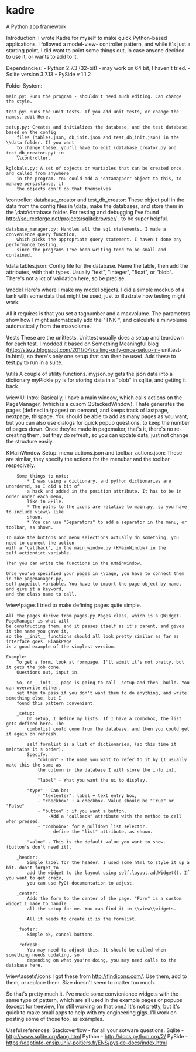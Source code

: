 kadre
=====

A Python app framework

Introduction:
  I wrote Kadre for myself to make quick Python-based applications. I followed a model-view-
	controller pattern, and while it's just a starting point, I did want to point some things 
	out, in case anyone decided to use it, or wants to add to it.

Dependancies:
	- Python 2.7.3 (32-bit) - may work on 64 bit, I haven't tried.
	- Sqlite version 3.7.13
	- PySide v 1.1.2

Folder System:

	main.py: Runs the program - shouldn't need much editing. Can change the style.

	test.py: Runs the unit tests. If you add unit tests, or change the names, edit Here.

	setup.py: Creates and initializes the database, and the test database, based on the config
		files (tables.json, db_init.json and test_db_init.json) in the \\data folder. If you want 
		to change these, you'll have to edit (database_creator.py and test_db_creator.py) in 
		\\controller.

	kglobals.py: A set of objects or variables that can be created once, and called from anywhere 
		in the program. You could add a "datamapper" object to this, to manage persistance, if 
		the objects don't do that themselves.

\\controller:
	database_creator and test_db_creator: These object pull in the data from the config files in 
		\\data, make the databases, and store them in the \\data\\database folder. For testing 
		and debugging I've found http://sourceforge.net/projects/sqlitebrowser/ , to be super 
		helpful.

	database_manager.py: Handles all the sql statements. I made a convenience query function, 
		which picks the appropriate query statement. I haven't done any performance testing, 
		since the programs I've been writing tend to be small and contained.

\\data
	tables.json: Config file for the database. Name the table, then add the attributes, with 
	their types. Usually "text", "integer", "float", or "blob". There's not a lot of validation 
	here, so be precise.

\\model
Here's where I make my model objects. I did a simple mockup of a tank with some data that might 
be used, just to illustrate how testing might work. 

All it requires is that you set a tagnumber and a maxvolume. The parameters show how I might 
automatically add the "TNK-", and calculate a minvolume automatically from the maxvolume. 

\\tests
These are the unittests. Unittest usually does a setup and teardown for each test. I modded it 
based on Something Meaningful blog (http://stezz.blogspot.com/2011/04/calling-only-once-setup-in-
unittest-in.html), so there's only one setup that can then be used. Add these to test.py to run 
in a suite.

\\utils
A couple of utility functions.
	myjson.py gets the json data into a dictionary
	myPickle.py is for storing data in a "blob" in sqlite, and getting it back. 


\\view
UI Intro:
	Basically, I have a main window, which calls actions on the PageManager, (which is a cusom 
	QStackedWindow). Thate generates the pages (defined in \\pages) on demand, and keeps track of 
	lastpage, nextpage, thispage. You should be able to add as many pages as you want, but you 
	can also use dialogs for quick popup questions, to keep the number of pages down. Once 
	they're made in pagemaker, that's it, there's no re-creating them, but they do refresh, so 
	you can update data, just not change the structure easily.


KMainWindow Setup:
	menu_actions.json and toolbar_actions.json: These are similar, they specify the actions for 
		the menubar and the toolbar respecively.
	
		Some things to note: 
			* I was using a dictionary, and python dictionaries are unordered, so I did a bit of 
			a hack and added in the position attribute. It has to be in order under each menu, 
			like in &File.
			* The paths to the icons are relative to main.py, so you have to include view\\ like 
			shown.
			* You can use "Separators" to add a separator in the menu, or toolbar, as shown.

	To make the buttons and menu selections actually do something, you need to connect the action 
	with a "callback", in the main_window.py (KMainWindow) in the self.actiondict variable. 

	Then you can write the functions in the KMainWindow.

	Once you've specified your pages in \\page, you have to connect them in the pagemanager.py, 
	self.pagedict variable. You have to import the page object by name, and give it a keyword, 
	and the class name to call.

\\view\\pages
	I tried to make defining pages quite simple.
	
	All the pages derive from pages.py Pages class, which is a QWidget. PageManager is what will 
	be constructing them, and it passes itself as it's parent, and gives it the name you gave it, 
	so the __init__ functions should all look pretty similar as far as interface goes. BlankPage 
	is a good example of the simplest version.

	Example:
		To get a form, look at formpage. I'll admit it's not pretty, but it gets the job done. 
		Questions out, input in.

		So, on __init__, page is going to call _setup and then _build. You can overwrite either, 
		set them to pass if you don't want them to do anything, and write something else, but I 
		found this pattern convenient.

		_setup:
			On setup, I define my lists. If I have a combobox, the list gets defined here. The 
			combolist could come from the database, and then you could get it again on refresh. 

			self.formlist is a list of dictionaries, (so this time it maintains it's order).
			Specify:
				"column" - The name you want to refer to it by (I usually make this the same as 
				the column in the database I will store the info in).
				
				"label" - What you want the ui to display.
	
			"type" - Can be:
				- "textenter": label + text entry box, 
				- "checkbox" : a checkbox. Value should be "True" or "False"
				- "button" : if you want a button. 
					-Add a "callback" attribute with the method to call when pressed.
				- "combobox" for a pulldown list selector. 
					- define the "list" attribute, as shown.
			
			"value" - This is the default value you want to show. (button's don't need it).

		_header:
			Simple label for the header. I used some html to style it up a bit. don't forget to 
			add the widget to the layout using self.layout.addWidget(). If you want to get crazy, 
			you can use PyQt documentation to adjust. 

		_center:
			Adds the form to the center of the page. "Form" is a custom widget I made to handle 
			all the setup for me. You can find it in \\view\\widgets. 

			All it needs to create it is the formlist.

		_footer:
			Simple ok, cancel buttons.

		_refresh:
			You may need to adjust this. It should be called when something needs updating, so 
			depending on what you're doing, you may need calls to the database here.

\\view\\assets\\icons
	I got these from http://findicons.com/. Use them, add to them, or replace them. Size doesn't seem to matter too much.

So that's pretty much it. I've made some convienience widgets with the same type of pattern, 
which are all used in the example pages or popups (except for treeview, I'm still working on that 
one.) It's not pretty, but it's quick to make small apps to help with my engineering gigs. I'll 
work on posting some of those too, as examples.


Useful references:
Stackoverflow - for all your sotware questions.
Sqlite - http://www.sqlite.org/lang.html
Python - http://docs.python.org/2/
PySide - https://deptinfo-ensip.univ-poitiers.fr/ENS/pyside-docs/index.html


